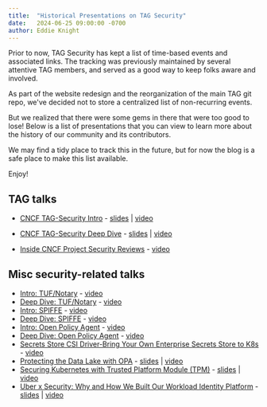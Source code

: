 ```yaml
---
title:  "Historical Presentations on TAG Security"
date:   2024-06-25 09:00:00 -0700
author: Eddie Knight 
---
```


Prior to now, TAG Security has kept a list of time-based events and associated links. The tracking was previously maintained by several attentive TAG members, and served as a good way to keep folks aware and involved.

As part of the website redesign and the reorganization of the main TAG git repo, we've decided not to store a centralized list of non-recurring events.

But we realized that there were some gems in there that were too good to lose! Below is a list of presentations that you can view to learn more about the history of our community and its contributors.

We may find a tidy place to track this in the future, but for now the blog is a safe place to make this list available.

Enjoy!

## TAG talks

- [CNCF TAG-Security Intro](https://kccnceu19.sched.com/event/OB0K/intro-cncf-security-tag-sarah-allen-jeyappragash-jeyakeerthi-tetrateio)
\-  [slides](https://docs.google.com/presentation/d/1KE2tDDOeEOXQLF6hSrAuQLn4z25O_jeHIeAVE4CB-VI/edit#slide=id.gc6fa3c898_0_70)
| [video](https://www.youtube.com/watch?v=XD89-v3oWPE)

- [CNCF TAG-Security Deep Dive](https://kccnceu19.sched.com/event/Oscd/deep-dive-cncf-security-tag-justin-cappos-new-york-university-zhipeng-huang-huawei)
\- [slides](https://docs.google.com/presentation/d/18nzXspPuRDRKfGUSI1ogFHmUOP_XHS78nz-0uTG9Ogs/edit?usp=sharing)
| [video](https://www.youtube.com/watch?v=EF3nl80kpm4)
- [Inside CNCF Project Security Reviews](https://kccnceu19.sched.com/event/MPdf/inside-the-cncf-project-security-reviews-justin-cormack-docker)
\- [video](https://www.youtube.com/watch?v=0BkKpsrUo5k)

## Misc security-related talks

- [Intro: TUF/Notary](https://docs.google.com/presentation/d/1Mp4pSMEvZIv0qo6wBWm-4vM6CZ-0IXimpq8zD3iTH0Q/edit#slide=id.g5a645bebe8_0_921)
\- [video](https://www.youtube.com/watch?v=gIFRQObHbZk)
- [Deep Dive: TUF/Notary](https://kccnceu19.sched.com/event/MPkF/deep-dive-tuf-notary-justin-cappos-lukas-puehringer-nyu)
\- [video](https://www.youtube.com/watch?v=PSujE86JvBk)
- [Intro: SPIFFE](https://kccnceu19.sched.com/event/MPib/intro-spiffe-emiliano-bernbaum-scott-emmons-scytale)
\- [video](https://www.youtube.com/watch?v=Rx6PMptyEtg)
- [Deep Dive: SPIFFE](https://kccnceu19.sched.com/event/MPk9/deep-dive-spiffe-scott-emmons-emiliano-bernbaum-scytale)
\- [video](https://www.youtube.com/watch?v=OHiPsqT1gcI)
- [Intro: Open Policy Agent](https://kccnceu19.sched.com/event/MPiM/intro-open-policy-agent-rita-zhang-microsoft-max-smythe-google)
\- [video](https://www.youtube.com/watch?v=Yup1FUc2Qn0)
- [Deep Dive: Open Policy Agent](https://kccnceu19.sched.com/event/MPk0/deep-dive-open-policy-agent-torin-sandall-tim-hinrichs-styra)
\- [video](https://www.youtube.com/watch?v=n94_FNhuzy4)
- [Secrets Store CSI Driver-Bring Your Own Enterprise Secrets Store to K8s](https://kccnceu19.sched.com/event/MPdZ/secrets-store-csi-driver-bring-your-own-enterprise-secrets-store-to-k8s-rita-zhang-microsoft-anubhav-mishra-hashicorp)
\- [video](https://www.youtube.com/watch?v=bIC4kLnrKN0)
- [Protecting the Data Lake with OPA](https://sched.co/MPdu)
\- [slides](https://drive.google.com/file/d/1NVKn88EoRAzi_Kd5KGPfOjd6fZpLhjJE/view?usp=sharing)
| [video](https://www.youtube.com/watch?v=9m4FymEvOqM)
- [Securing Kubernetes with Trusted Platform Module (TPM)](https://kccnceu19.sched.com/event/MPdN/securing-kubernetes-with-trusted-platform-module-tpm-alex-tcherniakhovski-andrew-lytvynov-google)
\- [slides](https://static.sched.com/hosted_files/kccnceu19/a9/Securing%20Kubernetes%20with%20Trusted%20Platform%20Module.pdf)
| [video](https://www.youtube.com/watch?v=_kxmkI8Kc8Y)
- [Uber x Security: Why and How We Built Our Workload Identity Platform](https://kccnceu19.sched.com/event/MPe6)
\- [slides](https://static.sched.com/hosted_files/kccnceu19/bf/slides-julian-feldman.pdf)
| [video](https://www.youtube.com/watch?v=JKkq60DvPBw)
